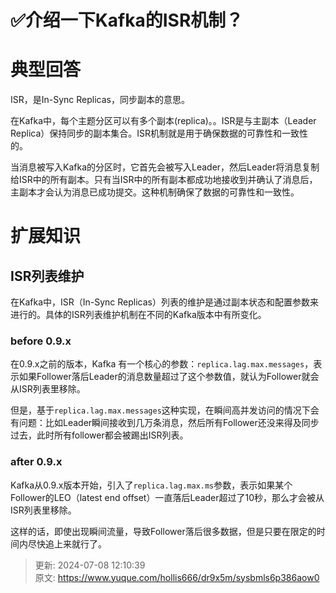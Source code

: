 # ✅介绍一下Kafka的ISR机制？

# 典型回答


ISR，是In-Sync Replicas，同步副本的意思。



在Kafka中，每个主题分区可以有多个副本(replica)。。ISR是与主副本（Leader Replica）保持同步的副本集合。ISR机制就是用于确保数据的可靠性和一致性的。



当消息被写入Kafka的分区时，它首先会被写入Leader，然后Leader将消息复制给ISR中的所有副本。只有当ISR中的所有副本都成功地接收到并确认了消息后，主副本才会认为消息已成功提交。这种机制确保了数据的可靠性和一致性。



# 扩展知识


## ISR列表维护


在Kafka中，ISR（In-Sync Replicas）列表的维护是通过副本状态和配置参数来进行的。具体的ISR列表维护机制在不同的Kafka版本中有所变化。



### before 0.9.x


在0.9.x之前的版本，Kafka 有一个核心的参数：`replica.lag.max.messages`，表示如果Follower落后Leader的消息数量超过了这个参数值，就认为Follower就会从ISR列表里移除。



但是，基于`replica.lag.max.messages`这种实现，在瞬间高并发访问的情况下会有问题：比如Leader瞬间接收到几万条消息，然后所有Follower还没来得及同步过去，此时所有follower都会被踢出ISR列表。



### after 0.9.x


Kafka从0.9.x版本开始，引入了`replica.lag.max.ms`参数，表示如果某个Follower的LEO（latest end offset）一直落后Leader超过了10秒，那么才会被从ISR列表里移除。



这样的话，即使出现瞬间流量，导致Follower落后很多数据，但是只要在限定的时间内尽快追上来就行了。







> 更新: 2024-07-08 12:10:39  
> 原文: <https://www.yuque.com/hollis666/dr9x5m/sysbmls6p386aow0>